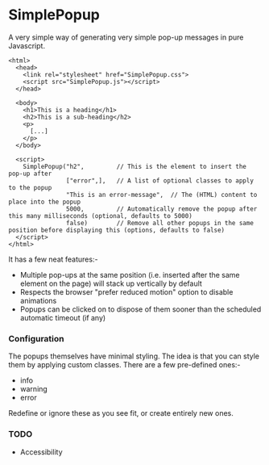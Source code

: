 # SimplePopup
A very simple way of generating very simple pop-up messages in pure Javascript. 

```
<html>
  <head>
    <link rel="stylesheet" href="SimplePopup.css">
    <script src="SimplePopup.js"></script>
  </head>

  <body>
    <h1>This is a heading</h1>
    <h2>This is a sub-heading</h2>
    <p>
      [...]
    </p>
  </body>

  <script>
    SimplePopup("h2",         // This is the element to insert the pop-up after
                ["error",],   // A list of optional classes to apply to the popup
                "This is an error-message",  // The (HTML) content to place into the popup
                5000,         // Automatically remove the popup after this many milliseconds (optional, defaults to 5000)
                false)        // Remove all other popups in the same position before displaying this (options, defaults to false)
  </script>
</html>
```

It has a few neat features:-
- Multiple pop-ups at the same position (i.e. inserted after the same element on the page) will stack up vertically by default
- Respects the browser "prefer reduced motion" option to disable animations
- Popups can be clicked on to dispose of them sooner than the scheduled automatic timeout (if any)

### Configuration
The popups themselves have minimal styling. The idea is that you can style them by applying custom classes.  There are a few pre-defined ones:-
- info
- warning
- error

Redefine or ignore these as you see fit, or create entirely new ones.

### TODO
- Accessibility


